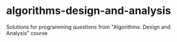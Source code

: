 # algorithms-design-and-analysis
Solutions for programming questions from "Algorithms: Design and Analysis" course
